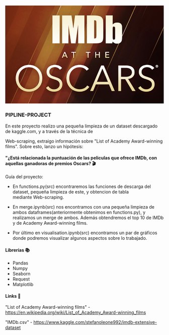 ![IMDb](/images/IMDB.png)

### PIPLINE-PROJECT


En este proyecto realizo una pequeña limpieza de un dataset descargado de kaggle.com, y a través de la técnica de 

Web-scraping, extraigo información sobre "List of Academy Award-winning films". Sobre esto, lanzo un hipótesis:

#### "¿Está relacionada la puntuación de las peliculas que ofrece IMDb, con aquellas ganadoras de premios Oscars?  🎬

Guía del proyecto:

- En functions.py(src) encontraremos las funciones de descarga del dataset, pequeña limpieza de este, y obtencion de tabla    
  mediante Web-scraping.

- En merge.ipynb(src) nos encontramos con una pequeña limpieza de ambos dataframes(anteriormente obtenimos en functions.py), y       realizamos un merge de ambos.
  Además obtendremos el top 10 de IMDb y de Academy Award-winning films.

- Por último en visualisation.ipynb(src) encontramos un par de gráficos donde podremos visualizar algunos aspectos sobre lo         trabajado.

#### Librerías 📚

- Pandas
- Numpy
- Seaborn
- Request
- Matplotlib


#### Links 🔗

"List of Academy Award-winning films" - https://en.wikipedia.org/wiki/List_of_Academy_Award-winning_films

"IMDb.csv" - https://www.kaggle.com/stefanoleone992/imdb-extensive-dataset

